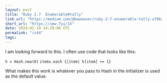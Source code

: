 ```yaml
---
layout: post
title: "Ruby 2.7  Enumerable#tally"
link_url: "https://medium.com/@baweaver/ruby-2-7-enumerable-tally-a706a5fb11ea"
short_url: "https://smw.fyi/1X"
date: 2019-02-10 14:29:06 UTC
permalink: "/s44"
tags:
---
```





I am looking forward to this. I often use code that looks like this: 

```h = Hash.new(0)```
```items.each {|item| h[item] += 1}```

What makes this work is whatever you pass to Hash in the initializer is used as the default value.